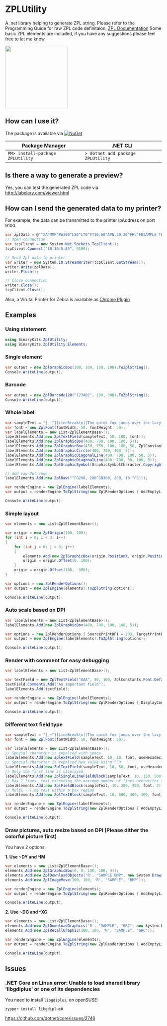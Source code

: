 # ZPLUtility
A .net library helping to generate ZPL string.
Please refer to the Programming Guide for raw ZPL code definitaion, 
[ZPL Documentation](https://www.zebra.com/content/dam/zebra/manuals/printers/common/programming/zpl-zbi2-pm-en.pdf)
Some basic ZPL elements are included, if you have any suggestions please feel free to let me know.

<img src="https://raw.githubusercontent.com/BinaryKits/ZPLUtility/master/doc/logo.png" width="200">

## How can I use it?

The package is available via [![NuGet](https://img.shields.io/nuget/v/ZPLUtility.svg?label=NuGet)](https://www.nuget.org/packages/ZPLUtility)

| Package Manager | .NET CLI |
| ------------- | ------------- |
| ``` PM> install-package ZPLUtility ``` | ``` > dotnet add package ZPLUtility ``` |

## Is there a way to generate a preview?

Yes, you can test the generated ZPL code via http://labelary.com/viewer.html

## How can I send the generated data to my printer?

For example, the data can be transmitted to the printer IpAddress on port 9100.

```cs
var zplData = @"^XA^MMP^PW300^LS0^LT0^FT10,60^APN,30,30^FH\^FDSAMPLE TEXT^FS^XZ";
// Open connection
var tcpClient = new System.Net.Sockets.TcpClient();
tcpClient.Connect("10.10.5.85", 9100);

// Send Zpl data to printer
var writer = new System.IO.StreamWriter(tcpClient.GetStream());
writer.Write(zplData);
writer.Flush();

// Close Connection
writer.Close();
tcpClient.Close();
```

Also, a Virutal Printer for Zebra is available as [Chrome Plugin](https://chrome.google.com/webstore/detail/zpl-printer/phoidlklenidapnijkabnfdgmadlcmjo)

## Examples

### Using statement

```cs
using BinaryKits.ZplUtility;
using BinaryKits.ZplUtility.Elements;
```

### Single element

```cs
var output = new ZplGraphicBox(100, 100, 100, 100).ToZplString();
Console.WriteLine(output);
```

### Barcode

```cs
var output = new ZplBarcode128("123ABC", 100, 300).ToZplString();
Console.WriteLine(output);
```

### Whole label

```cs
var sampleText = "[_~^][LineBreak\n][The quick fox jumps over the lazy dog.]";
var font = new ZplFont(fontWidth: 50, fontHeight: 50);
var labelElements = new List<ZplElementBase>();
labelElements.Add(new ZplTextField(sampleText, 50, 100, font));
labelElements.Add(new ZplGraphicBox(400, 700, 100, 100, 5));
labelElements.Add(new ZplGraphicBox(450, 750, 100, 100, 50, ZplConstants.LineColor.White));
labelElements.Add(new ZplGraphicCircle(400, 700, 100, 5));
labelElements.Add(new ZplGraphicDiagonalLine(400, 700, 100, 50, 5));
labelElements.Add(new ZplGraphicDiagonalLine(400, 700, 50, 100, 5));
labelElements.Add(new ZplGraphicSymbol(GraphicSymbolCharacter.Copyright, 600, 600, 50, 50));

// Add raw Zpl code
labelElements.Add(new ZplRaw("^FO200, 200^GB300, 200, 10 ^FS"));

var renderEngine = new ZplEngine(labelElements);
var output = renderEngine.ToZplString(new ZplRenderOptions { AddEmptyLineBeforeElementStart = true });

Console.WriteLine(output);
```

### Simple layout

```cs
var elements = new List<ZplElementBase>();

var origin = new ZplOrigin(100, 100);
for (int i = 0; i < 3; i++)
{
    for (int j = 0; j < 3; j++)
    {
        elements.Add(new ZplGraphicBox(origin.PositionX, origin.PositionY, 50, 50));
        origin = origin.Offset(0, 100);
    }
    origin = origin.Offset(100, -300);
}

var options = new ZplRenderOptions();
var output = new ZplEngine(elements).ToZplString(options);

Console.WriteLine(output);
```

### Auto scale based on DPI

```cs
var labelElements = new List<ZplElementBase>();
labelElements.Add(new ZplGraphicBox(400, 700, 100, 100, 5));

var options = new ZplRenderOptions { SourcePrintDPI = 203, TargetPrintDPI = 300 };
var output = new ZplEngine(labelElements).ToZplString(options);

Console.WriteLine(output);
```
### Render with comment for easy debugging

```cs
var labelElements = new List<ZplElementBase>();

var textField = new ZplTextField("AAA", 50, 100, ZplConstants.Font.Default);
textField.Comments.Add("An important field");
labelElements.Add(textField);

var renderEngine = new ZplEngine(labelElements);
var output = renderEngine.ToZplString(new ZplRenderOptions { DisplayComments = true });

Console.WriteLine(output);
```

### Different text field type

```cs
var sampleText = "[_~^][LineBreak\n][The quick fox jumps over the lazy dog.]";
var font = new ZplFont(fontWidth: 50, fontHeight: 50);

var labelElements = new List<ZplElementBase>();
// Special character is repalced with space
labelElements.Add(new ZplextField(sampleText, 10, 10, font, useHexadecimalIndicator: false));
// Special character is repalced Hex value using ^FH
labelElements.Add(new ZplTextField(sampleText, 10, 50, font, useHexadecimalIndicator: true));
// Only the first line is displayed
labelElements.Add(new ZplSingleLineFieldBlock(sampleText, 10, 150, 500, font));
// Max 2 lines, text exceeding the maximum number of lines overwrites the last line.
labelElements.Add(new ZplFieldBlock(sampleText, 10, 300, 400, font, 2));
// Multi - line text within a box region
labelElements.Add(new ZplTextBlock(sampleText, 10, 600, 400, 100, font));

var renderEngine = new ZplEngine(labelElements);
var output = renderEngine.ToZplString(new ZplRenderOptions { AddEmptyLineBeforeElementStart = true });

Console.WriteLine(output);
```

### Draw pictures, auto resize based on DPI (Please dither the colorful picture first)

You have 2 options:

**1. Use ~DY and ^IM**

```cs
var elements = new List<ZplElementBase>();
elements.Add(new ZplGraphicBox(0, 0, 100, 100, 4));
elements.Add(new ZplDownloadObjects('R', "SAMPLE.BMP", new System.Drawing.Bitmap("sample.bmp")));
elements.Add(new ZplImageMove(100, 100, 'R', "SAMPLE", "BMP"));

var renderEngine = new ZplEngine(elements);
var output = renderEngine.ToZplString(new ZplRenderOptions { AddEmptyLineBeforeElementStart = true, TargetPrintDpi = 300, SourcePrintDpi = 200 });

Console.WriteLine(output);
```

**2. Use ~DG and ^XG**

```cs
var elements = new List<ZplElementBase>();
elements.Add(new ZplDownloadGraphics('R', "SAMPLE", "GRC", new System.Drawing.Bitmap("Sample.bmp")));
elements.Add(new ZplRecallGraphic(100, 100, 'R', "SAMPLE", "GRC"));

var renderEngine = new ZplEngine(elements);
var output = renderEngine.ToZplString(new ZplRenderOptions { AddEmptyLineBeforeElementStart = true, TargetPrintDpi = 600, SourcePrintDpi = 200 });

Console.WriteLine(output);
```

## Issues

### .NET Core on Linux error: Unable to load shared library 'libgdiplus' or one of its dependencies

You need to install `libgdiplus`, on openSUSE:

```
zypper install libgdiplus0
```
https://github.com/dotnet/core/issues/2746
